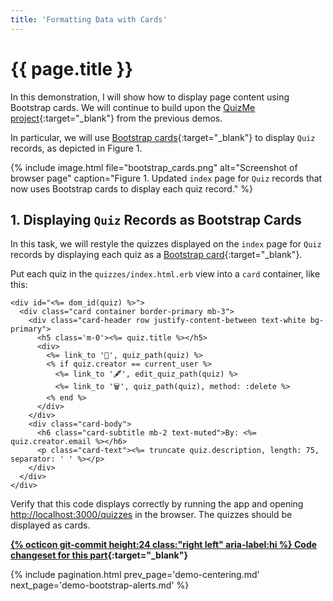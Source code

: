 ```yaml
---
title: 'Formatting Data with Cards'
---
```


# {{ page.title }}

In this demonstration, I will show how to display page content using Bootstrap cards. We will continue to build upon the [QuizMe project](https://github.com/human-se/quiz-me-2020){:target="_blank"} from the previous demos.

In particular, we will use [Bootstrap cards](https://getbootstrap.com/docs/4.4/components/card/){:target="_blank"} to display `Quiz` records, as depicted in Figure 1.

{% include image.html file="bootstrap_cards.png" alt="Screenshot of browser page" caption="Figure 1. Updated `index` page for `Quiz` records that now uses Bootstrap cards to display each quiz record." %}

## 1. Displaying `Quiz` Records as Bootstrap Cards

In this task, we will restyle the quizzes displayed on the `index` page for `Quiz` records by displaying each quiz as a [Bootstrap card](https://getbootstrap.com/docs/4.4/components/card/){:target="_blank"}.

Put each quiz in the `quizzes/index.html.erb` view into a `card` container, like this:

```erb
<div id="<%= dom_id(quiz) %>">
  <div class="card container border-primary mb-3">
    <div class="card-header row justify-content-between text-white bg-primary">
      <h5 class='m-0'><%= quiz.title %></h5>
      <div>
        <%= link_to '🔎', quiz_path(quiz) %>
        <% if quiz.creator == current_user %>
          <%= link_to '🖋', edit_quiz_path(quiz) %>
          <%= link_to '🗑', quiz_path(quiz), method: :delete %>
        <% end %>
      </div>
    </div>
    <div class="card-body">
      <h6 class="card-subtitle mb-2 text-muted">By: <%= quiz.creator.email %></h6>
      <p class="card-text"><%= truncate quiz.description, length: 75, separator: ' ' %></p>
    </div>
  </div>
</div>
```

Verify that this code displays correctly by running the app and opening <http://localhost:3000/quizzes> in the browser. The quizzes should be displayed as cards.

**[{% octicon git-commit height:24 class:"right left" aria-label:hi %} Code changeset for this part](https://github.com/human-se/quiz-me-2020/commit/5a117bf76b0504c8a2c0b39f44511af736097ab9){:target="_blank"}**

{% include pagination.html prev_page='demo-centering.md' next_page='demo-bootstrap-alerts.md' %}
